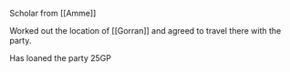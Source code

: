 Scholar from [[Amme]]

Worked out the location of [[Gorran]] and agreed to travel there with the party.  

Has loaned the party 25GP